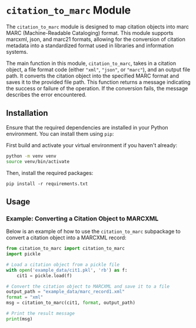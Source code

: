 # `citation_to_marc` Module

The `citation_to_marc` module is designed to map citation objects into marc MARC (Machine-Readable Cataloging) format. This module supports marcxml, json, and marc21 formats, allowing for the conversion of citation metadata into a standardized format used in libraries and information systems.

The main function in this module, `citation_to_marc`, takes in a citation object, a file format code (either `"xml"`, `"json"`, or `"marc"`), and an output file path. It converts the citation object into the specified MARC format and saves it to the provided file path. This function returns a message indicating the success or failure of the operation. If the conversion fails, the message describes the error encountered.

## Installation

Ensure that the required dependencies are installed in your Python environment. You can install them using `pip`:

First build and activate your virtual environment if you haven't already:
```bash
python -m venv venv
source venv/bin/activate
```

Then, install the required packages:
```
pip install -r requirements.txt
```

## Usage

### Example: Converting a Citation Object to MARCXML

Below is an example of how to use the `citation_to_marc` subpackage to convert a citation object into a MARCXML record:

```python
from citation_to_marc import citation_to_marc
import pickle

# Load a citation object from a pickle file
with open('example_data/cit1.pkl', 'rb') as f:
    cit1 = pickle.load(f)

# Convert the citation object to MARCXML and save it to a file
output_path = "example_data/marc_record1.xml"
format = "xml"
msg = citation_to_marc(cit1, format, output_path)

# Print the result message
print(msg)
```